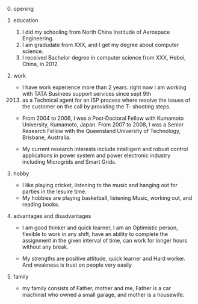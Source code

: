 0. opening
1. education
    1. I did my schooling from North China Institude of Aerospace Engineering.
    2. I am gradudate from XXX, and I get my degree about computer science.
    3. I received Bachelor 
    degree in computer science from XXX, Hebei, China, in 2012.
2. work
    - I have work experience more than 2 years. right now i am 
    working with TATA Businees support services since sept 9th 
    2013. as a Technical agent for an ISP process where resolve 
    the issues of the customer on the call by providing the T-
    shooting steps.

    - From 2004 to 2006, I was a Post‐Doctoral Fellow with Kumamoto
    University, Kumamoto, Japan. From 2007 to 2008, I was a Senior
    Research Fellow with the Queensland University of Technology,
    Brisbane, Australia.

    - My current research interests include intelligent and robust
    control applications in power system and power electronic
    industry including Microgrids and Smart Grids.

3. hobby
    - I like playing cricket, listening to the music and hanging 
    out for parties in the lesuire time.
    - My hobbies are playing basketball, listening Music, working out, and reading books. 


4. advantages and disadvantages
    - I am good thinker and quick learner, I am an Optimistic 
    person, flexible to work in any shift, have an ability to 
    complete the assignment in the given interval of time, can 
    work for longer hours without any break.

    - My strengths are positive attitude, quick learner and Hard worker.
    And weakness is trust on people very easily.

5. family
    - my family consists of Father, mother and me, Father is a car machinist
    who owned a small garage, and mother is a housewife.

